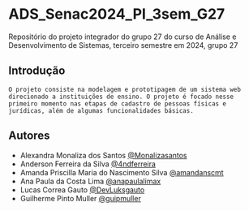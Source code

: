# ADS_Senac2024_PI_3sem_G27
Repositório do projeto integrador do grupo 27 do curso de Análise e Desenvolvimento de Sistemas, terceiro semestre em 2024, grupo 27

## Introdução

    O projeto consiste na modelagem e prototipagem de um sistema web direcionado a instituições de ensino. O projeto é focado nesse primeiro momento nas etapas de cadastro de pessoas físicas e jurídicas, além de algumas funcionalidades básicas. 

## Autores

- Alexandra Monaliza dos Santos [@Monalizasantos](https://www.github.com/Monalizasantos)
- Anderson Ferreira da Silva [@4ndferreira](https://www.github.com/4ndferreira)
- Amanda Priscilla Maria do Nascimento Silva [@amandanscmt](https://www.github.com/amandanscmt)
- Ana Paula da Costa Lima [@anapaulalimax](https://www.github.com/anapaulalimax)
- Lucas Correa Gauto [@DevLuksgauto](https://www.github.com/DevLuksgauto)
- Guilherme Pinto Muller [@guipmuller](https://www.github.com/guipmuller)
